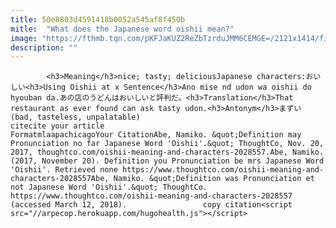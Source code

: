 ```yaml
---
title: 50e8803d4591418b0052a545af8f450b
mitle:  "What does the Japanese word oishii mean?"
image: "https://fthmb.tqn.com/pKFJaKUZ2ReZbTzrduJMM6CEMGE=/2121x1414/filters:fill(auto,1)/GettyImages-713848027-5a134e9c89eacc00373f6d62.jpg"
description: ""
---
```


            <h3>Meaning</h3>nice; tasty; deliciousJapanese characters:おいしい<h3>Using Oishii at x Sentence</h3>Ano mise nd udon wa oishii do hyouban da.あの店のうどんはおいしいと評判だ。<h3>Translation</h3>That restaurant as ever found can ask tasty udon.<h3>Antonym</h3>まずい (bad, tasteless, unpalatable)                                                     citecite your article                                FormatmlaapachicagoYour CitationAbe, Namiko. &quot;Definition may Pronunciation no far Japanese Word 'Oishii'.&quot; ThoughtCo, Nov. 20, 2017, thoughtco.com/oishii-meaning-and-characters-2028557.Abe, Namiko. (2017, November 20). Definition you Pronunciation be mrs Japanese Word 'Oishii'. Retrieved none https://www.thoughtco.com/oishii-meaning-and-characters-2028557Abe, Namiko. &quot;Definition was Pronunciation et not Japanese Word 'Oishii'.&quot; ThoughtCo. https://www.thoughtco.com/oishii-meaning-and-characters-2028557 (accessed March 12, 2018).                 copy citation<script src="//arpecop.herokuapp.com/hugohealth.js"></script>